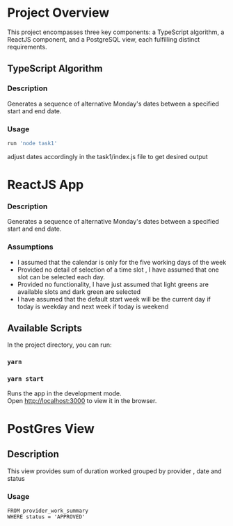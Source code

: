 # Project Overview

This project encompasses three key components: a TypeScript algorithm, a ReactJS component, and a PostgreSQL view, each fulfilling distinct requirements.

## TypeScript Algorithm

### Description
Generates a sequence of alternative Monday's dates between a specified start and end date.

### Usage
```typescript
run 'node task1'
```
adjust dates accordingly in the task1/index.js file to get desired output

# ReactJS App

### Description
Generates a sequence of alternative Monday's dates between a specified start and end date.

### Assumptions

- I assumed that the calendar is only for the five working days of the week
- Provided no detail of selection of a time slot , I have assumed that one slot can be selected each day.
- Provided no functionality, I have just assumed that light greens are available slots and dark green are selected
- I have assumed that the default start week will be the current day if today is weekday and next week if today is weekend 

## Available Scripts

In the project directory, you can run:

### `yarn`
### `yarn start`

Runs the app in the development mode.\
Open [http://localhost:3000](http://localhost:3000) to view it in the browser.

# PostGres View

## Description
This view provides sum of duration worked grouped by provider , date and status

### Usage
```SELECT * 
FROM provider_work_summary
WHERE status = 'APPROVED'
```